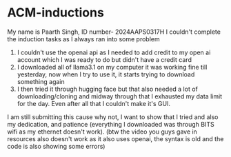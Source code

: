 # ACM-inductions
My name is Paarth Singh, ID number- 2024AAPS0317H
I couldn't complete the induction tasks as I always ran into some problem
1) I couldn't use the openai api as I needed to add credit to my open ai account which I was ready to do but didn't have a credit card
2) I downloaded all of llama3.1 on my computer it was working fine till yesterday, now when I try to use it, it starts trying to download something again
3) I then tried it through hugging face but that also needed a lot of downloading/cloning and midway through that I exhausted my data limit for the day. Even after all that I couldn't make it's GUI.


I am still submitting this cause why not, I want to show that I tried and also my dedication, and patience (everything I downloaded was through BITS wifi as my ethernet doesn't work).
(btw the video you guys gave in resources also doesn't work as it also uses openai, the syntax is old and the code is also showing some errors)
